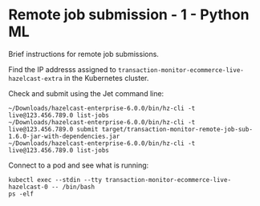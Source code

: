 # Remote job submission - 1 - Python ML

Brief instructions for remote job submissions.

Find the IP addresss assigned to `transaction-monitor-ecommerce-live-hazelcast-extra` in the Kubernetes cluster.

Check and submit using the Jet command line:

```
~/Downloads/hazelcast-enterprise-6.0.0/bin/hz-cli -t live@123.456.789.0 list-jobs
~/Downloads/hazelcast-enterprise-6.0.0/bin/hz-cli -t live@123.456.789.0 submit target/transaction-monitor-remote-job-sub-1.6.0-jar-with-dependencies.jar
~/Downloads/hazelcast-enterprise-6.0.0/bin/hz-cli -t live@123.456.789.0 list-jobs
```

Connect to a pod and see what is running:

```
kubectl exec --stdin --tty transaction-monitor-ecommerce-live-hazelcast-0 -- /bin/bash
ps -elf
```
